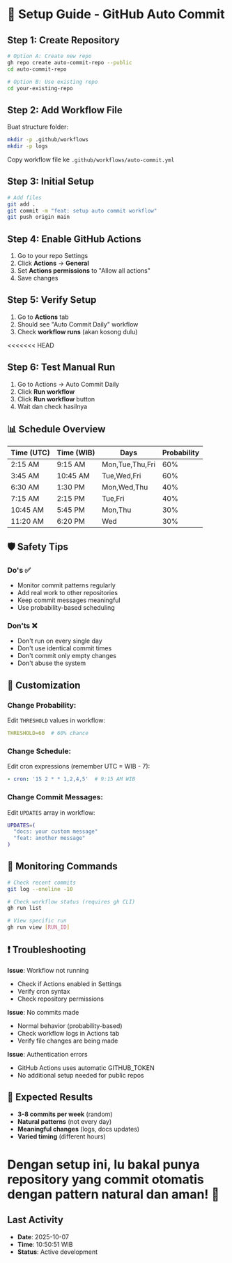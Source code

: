 # 🚀 Setup Guide - GitHub Auto Commit

## Step 1: Create Repository

```bash
# Option A: Create new repo
gh repo create auto-commit-repo --public
cd auto-commit-repo

# Option B: Use existing repo
cd your-existing-repo
```

## Step 2: Add Workflow File

Buat structure folder:
```bash
mkdir -p .github/workflows
mkdir -p logs
```

Copy workflow file ke `.github/workflows/auto-commit.yml`

## Step 3: Initial Setup

```bash
# Add files
git add .
git commit -m "feat: setup auto commit workflow"
git push origin main
```

## Step 4: Enable GitHub Actions

1. Go to your repo Settings
2. Click **Actions** → **General**  
3. Set **Actions permissions** to "Allow all actions"
4. Save changes

## Step 5: Verify Setup

1. Go to **Actions** tab
2. Should see "Auto Commit Daily" workflow
3. Check **workflow runs** (akan kosong dulu)

<<<<<<< HEAD
## Step 6: Test Manual Run

1. Go to Actions → Auto Commit Daily
2. Click **Run workflow** 
3. Click **Run workflow** button
4. Wait dan check hasilnya

## 📊 Schedule Overview

| Time (UTC) | Time (WIB) | Days | Probability |
|------------|------------|------|-------------|
| 2:15 AM    | 9:15 AM    | Mon,Tue,Thu,Fri | 60% |
| 3:45 AM    | 10:45 AM   | Tue,Wed,Fri | 60% |
| 6:30 AM    | 1:30 PM    | Mon,Wed,Thu | 40% |
| 7:15 AM    | 2:15 PM    | Tue,Fri | 40% |
| 10:45 AM   | 5:45 PM    | Mon,Thu | 30% |
| 11:20 AM   | 6:20 PM    | Wed | 30% |

## 🛡️ Safety Tips

### Do's ✅
- Monitor commit patterns regularly
- Add real work to other repositories  
- Keep commit messages meaningful
- Use probability-based scheduling

### Don'ts ❌  
- Don't run on every single day
- Don't use identical commit times
- Don't commit only empty changes
- Don't abuse the system

## 🔧 Customization

### Change Probability:
Edit `THRESHOLD` values in workflow:
```yaml
THRESHOLD=60  # 60% chance
```

### Change Schedule:
Edit cron expressions (remember UTC = WIB - 7):
```yaml
- cron: '15 2 * * 1,2,4,5'  # 9:15 AM WIB
```

### Change Commit Messages:
Edit `UPDATES` array in workflow:
```bash
UPDATES=(
  "docs: your custom message"
  "feat: another message"
)
```

## 📱 Monitoring Commands

```bash
# Check recent commits
git log --oneline -10

# Check workflow status (requires gh CLI)
gh run list

# View specific run
gh run view [RUN_ID]
```

## ❗ Troubleshooting

**Issue**: Workflow not running
- Check if Actions enabled in Settings
- Verify cron syntax
- Check repository permissions

**Issue**: No commits made  
- Normal behavior (probability-based)
- Check workflow logs in Actions tab
- Verify file changes are being made

**Issue**: Authentication errors
- GitHub Actions uses automatic GITHUB_TOKEN
- No additional setup needed for public repos

## 🎯 Expected Results

- **3-8 commits per week** (random)
- **Natural patterns** (not every day)
- **Meaningful changes** (logs, docs updates)
- **Varied timing** (different hours)

Dengan setup ini, lu bakal punya repository yang commit otomatis dengan pattern natural dan aman! 🎉
=======
## Last Activity
- **Date**: 2025-10-07
- **Time**: 10:50:51 WIB
- **Status**: Active development
